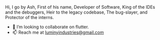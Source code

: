 Hi, I go by Ash, First of his name, Developer of Software, King of the IDEs and the debuggers, Heir to the legacy codebase, The bug-slayer, and Protector of the interns.


- 💞️ I’m looking to collaborate on flutter.
- 📫 Reach me at luminyindustries@gmail.com

<!---
ah-shoe/ah-shoe is a ✨ special ✨ repository because its `README.md` (this file) appears on your GitHub profile.
You can click the Preview link to take a look at your changes.
--->
